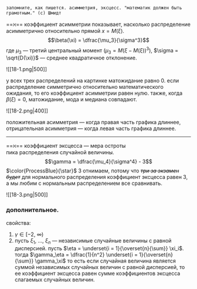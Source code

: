 ```
запомните, как пишется. асимметрия, эксцесс. "математик должен быть грамотным." (с) Шмидт
```

==$\aleph$== коэффициент асимметрии показывает, насколько распределение асимметрично относительно прямой $x = M(\xi)$.
$$\beta(\xi) = \dfrac{\mu_3}{\sigma^3}$$
где $\mu_3$ — третий центральный момент $(\mu_3 = M{(\xi - M(\xi))}^3)$,
$\sigma = \sqrt{D(\xi)}$ — среднее квадратичное отклонение.

![[18-1.png|500]]

у всех трех распределений на картинке матожидание равно 0. если распределение симметрично относительно математического ожидания, то его коэффициент асимметрии равен нулю. также, когда $\beta(\xi) = 0$, матожидание, мода и медиана совпадают.

![[18-2.png|400]]

положительная асимметрия — когда правая часть графика длиннее,
отрицательная асимметрия — когда левая часть графика длиннее.

---

==$\aleph$== коэффициент эксцесса — мера остроты пика распределения случайной величины.
$$\gamma = \dfrac{\mu_4}{\sigma^4} - 3$$
$\color{ProcessBlue}{\star}$ 3 отнимаем, потому что ~~*три за экзамен будет*~~ для нормального распределения коэффициент эксцесса равен 3, а мы любим с нормальным распределением все сравнивать.

![[18-3.png|500]]

### дополнительное.

свойства:

1. $\gamma \in [-2,\ \infty)$
2. пусть $\xi_1,\ ...,\ \xi_n$ — независимые случайные величины с равной дисперсией. пусть $\eta = \underset{i = 1}{\overset{n}{\sum}} \xi_i$. тогда $\gamma_\eta = \dfrac{1}{n^2} \underset{i = 1}{\overset{n}{\sum}} \gamma_\xi$
   то есть если случайная величина является суммой независимых случайных величин с равной дисперсией, то ее коэффициент эксцесса равен сумме коэффициентов эксцесса слагаемых случайных величин.